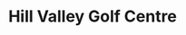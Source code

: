 ---
title: "Hill Valley Golf Centre"
address: "17, Peacock Rd, Sion Mills, Strabane, County Tyrone BT82 9NN"
tel: "028 8165 9599"
county: "Tyrone"
category: "Pitch And Putt"
type: "Content"
lat: "54.793413"
lng: "-7.481257"
---
